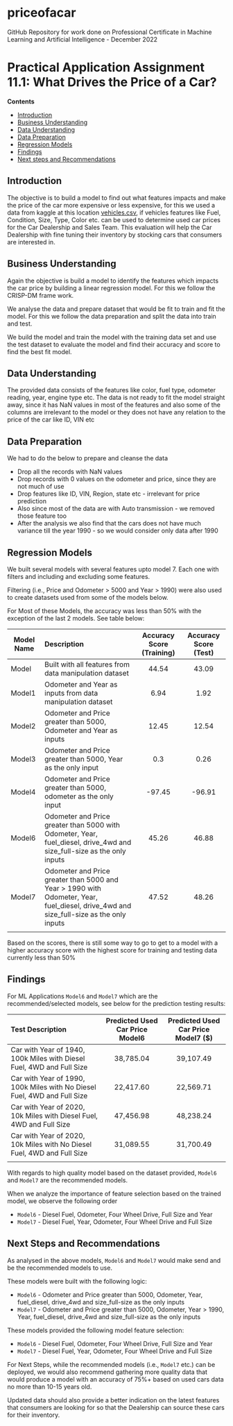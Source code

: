 # priceofacar
GitHub Repository for work done on Professional Certificate in Machine Learning and Artificial Intelligence - December 2022

# Practical Application Assignment 11.1: What Drives the Price of a Car?

**Contents**

 * [Introduction](#Introduction)
 * [Business Understanding](#Business-Understanding)
 * [Data Understanding](#Data-Understanding)
 * [Data Preparation](#Data-Preparation)
 * [Regression Models](#Regression-Model)
 * [Findings](#Findings)
 * [Next steps and Recommendations](#Next-steps-and-Recommendations)
 
## Introduction

The objective is to build a model to find out what features impacts and make the price of the car more expensive or less expensive, for this we used a data from kaggle at this location [vehicles.csv](https://github.com/yemifalokun/priceofacar/blob/main/data/vehicles.csv), if vehicles features like Fuel, Condition, Size, Type, Color etc. can be used to determine used car prices for the Car Dealership and Sales Team. This evaluation will help the Car Dealership with fine tuning their inventory by stocking cars that consumers are interested in.

## Business Understanding

Again the objective is build a model to identify the features which impacts the car price by building a linear regression model. 
For this we follow the CRISP-DM frame work.

We analyse the data and prepare dataset that would be fit to train and fit the model. For this we follow the data preparation and split the data into train and test.

We build the model and train the model with the training data set and use the test dataset to evaluate the model and find their accuracy and score to find the best fit model.


## Data Understanding
The provided data consists of the features like color, fuel type, odometer reading, year, engine type etc. The data is not ready to fit the model straight away, since it has NaN values in most of the features and also some of the columns are irrelevant to the model or they does not have any relation to the price of the car like ID, VIN etc

## Data Preparation

We had to do the below to prepare and cleanse the data
- Drop all the records with NaN values
- Drop records with 0 values on the odometer and price, since they are not much of use
- Drop features like ID, VIN, Region, state etc - irrelevant for price prediction
- Also since most of the data are with Auto transmission - we removed those feature too
- After the analysis we also find that the cars does not have much variance till the year 1990 - so we would consider only data after 1990


## Regression Models

We built several models with several features upto model 7. Each one with filters and including and excluding some features.

Filtering (i.e., Price and Odometer > 5000 and Year > 1990) were also used to create datasets used from some of the models below.

For Most of these Models, the accuracy was less than 50% with the exception of the last 2 models. See table below:


| Model Name  	| Description                                                                                                                      	| Accuracy Score (Training) 	| Accuracy Score  (Test) 	|
|-------------	|:----------------------------------------------------------------------------------------------------------------------------------	|:-------------------------:	|:----------------------:	|
| Model       	| Built with all features from data manipulation dataset                                                                           	| 44.54                     	| 43.09                  	|
| Model1      	| Odometer and Year as inputs from data manipulation dataset                                                                       	| 6.94                      	| 1.92                   	|
| Model2      	| Odometer and Price greater than 5000, Odometer and Year as inputs                                                                	| 12.45                     	| 12.54                  	|
| Model3      	| Odometer and Price greater than 5000, Year as the only input                                                                     	| 0.3                       	| 0.26                   	|
| Model4      	| Odometer and Price greater than 5000, odometer as the only input                                                                 	| -97.45                    	| -96.91                 	|
| Model6      	| Odometer and Price greater than 5000 with Odometer, Year, fuel_diesel, drive_4wd  and size_full-size as the only inputs              	| 45.26                     	| 46.88                  	|
| Model7      	| Odometer and Price greater than 5000 and  Year > 1990 with Odometer, Year, fuel_diesel,  drive_4wd and size_full-size as the only inputs 	| 47.52                     	| 48.26                  	|
|             	|                                                                                                                                  	|                           	|                        	|

Based on the scores, there is still some way to go to get to a model with a higher accuracy score with the highest score for training and testing data currently less than 50%

## Findings


For ML Applications ``Model6`` and ``Model7`` which are the recommended/selected models, see below for the prediction testing results:

| Test Description                                                         	| Predicted Used Car Price Model6	| Predicted Used Car Price Model7 ($)	|
|:--------------------------------------------------------------------------	|:-------------------------------:	|:-------------------------------:	|
| Car with Year of 1940, 100k Miles with Diesel Fuel, 4WD and Full Size    	| 38,785.04                      	| 39,107.49                      	|
| Car with Year of 1990, 100k Miles with No Diesel Fuel, 4WD and Full Size 	| 22,417.60                      	| 22,569.71                      	|
| Car with Year of 2020, 10k Miles with Diesel Fuel, 4WD and Full Size     	| 47,456.98                      	| 48,238.24                      	|
| Car with Year of 2020, 10k Miles with No Diesel Fuel, 4WD and Full Size  	| 31,089.55                      	| 31,700.49                      	|
|                                                                          	|                                 	|                                 	|

With regards to high quality model based on the dataset provided, ``Model6`` and ``Model7`` are the recommended models.

When we analyze the importance of feature selection based on the trained model, we observe the following order
- ``Model6`` - Diesel Fuel, Odometer, Four Wheel Drive, Full Size and Year
- ``Model7`` - Diesel Fuel, Year, Odometer, Four Wheel Drive and Full Size


## Next Steps and Recommendations


As analysed in the above models, ``Model6`` and ``Model7`` would make send and be the recommended models to use.  

These models were built with the following logic:
- ``Model6`` - Odometer and Price greater than 5000, Odometer, Year, fuel_diesel, drive_4wd  and size_full-size as the only inputs
- ``Model7`` - Odometer and Price greater than 5000, Odometer, Year > 1990, Year, fuel_diesel,  drive_4wd and size_full-size as the only inputs

These models  provided the following model feature selection:
- ``Model6`` - Diesel Fuel, Odometer, Four Wheel Drive, Full Size and Year
- ``Model7`` - Diesel Fuel, Year, Odometer, Four Wheel Drive and Full Size

For Next Steps, while the recommended models (i.e., ``Model7`` etc.) can be deployed, we would also recommend gathering more quality data that would produce a model with an accuracy of 75%+ based on used cars data no more than 10-15 years old.

Updated data should also provide a better indication on the latest features that consumers are looking for so that the Dealership can source these cars for their inventory.
